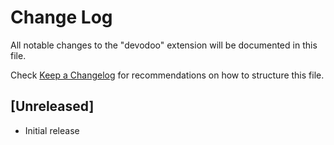 # Change Log

All notable changes to the "devodoo" extension will be documented in this file.

Check [Keep a Changelog](http://keepachangelog.com/) for recommendations on how to structure this file.

## [Unreleased]

- Initial release